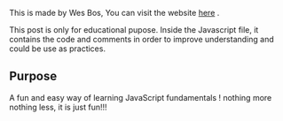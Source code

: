 This is made by Wes Bos, You can visit the website <a href="https://javascript30.com/">here</a> .

This post is only for educational pupose.
Inside the Javascript file, it contains the code and comments in order to improve understanding and could be use as practices.

<h2>Purpose</h2>
A fun and easy way of learning JavaScript fundamentals ! nothing more nothing less, it is just fun!!!
